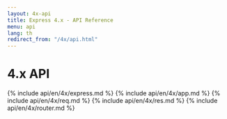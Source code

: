 ```yaml
---
layout: 4x-api
title: Express 4.x - API Reference
menu: api
lang: th
redirect_from: "/4x/api.html"
---
```

<div id="api-doc" markdown="1">

  <h1>4.x API</h1>

  {% include api/en/4x/express.md %}
  {% include api/en/4x/app.md %}
  {% include api/en/4x/req.md %}
  {% include api/en/4x/res.md %}
  {% include api/en/4x/router.md %}

</div>

